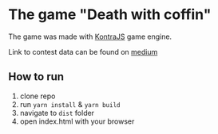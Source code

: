 # The game "Death with coffin"
The game was made with [KontraJS](https://github.com/straker/kontra) game engine.

Link to contest data can be found on [medium](https://medium.com/js13kgames/js13kgames-2022-has-started-73a7bd31721b)

## How to run
1. clone repo 
2. run `yarn install` & `yarn build`
3. navigate to `dist` folder
4. open index.html with your browser